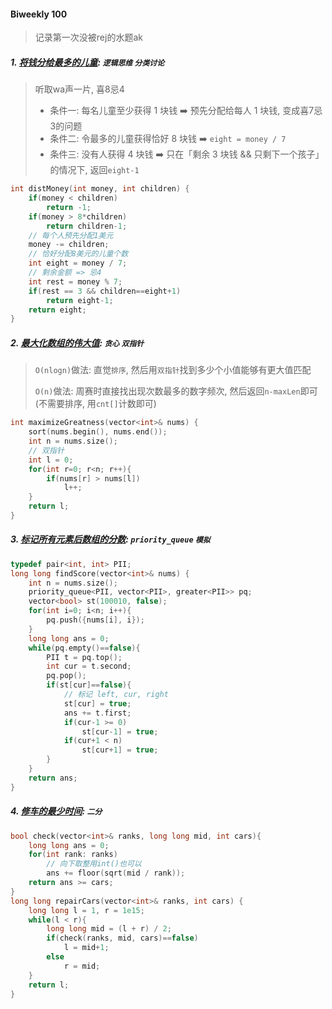 #### Biweekly 100

> 记录第一次没被rej的水题ak

##### 1. [将钱分给最多的儿童](https://leetcode.cn/problems/distribute-money-to-maximum-children/): `逻辑思维` `分类讨论`
> 听取wa声一片, 喜8忌4
>
> - 条件一: 每名儿童至少获得 1 块钱 ➡️ 预先分配给每人 1 块钱, 变成喜7忌3的问题
> - 条件二: 令最多的儿童获得恰好 8 块钱 ➡️ `eight = money / 7`
> - 条件三: 没有人获得 4 块钱 ➡️ 只在「剩余 3 块钱 && 只剩下一个孩子」的情况下, 返回`eight-1`

```CPP
int distMoney(int money, int children) {
    if(money < children)
        return -1;
    if(money > 8*children)
        return children-1;
    // 每个人预先分配1美元
    money -= children;
    // 恰好分配8美元的儿童个数
    int eight = money / 7;
    // 剩余金额 => 忌4
    int rest = money % 7;
    if(rest == 3 && children==eight+1)
        return eight-1;
    return eight;
}
```


##### 2. [最大化数组的伟大值](https://leetcode.cn/problems/maximize-greatness-of-an-array/): `贪心` `双指针`
> `O(nlogn)`做法: 直觉`排序`, 然后用`双指针`找到多少个小值能够有更大值匹配
>
> `O(n)`做法: 周赛时直接找出现次数最多的数字频次, 然后返回`n-maxLen`即可 (不需要排序, 用`cnt[]`计数即可)

```CPP
int maximizeGreatness(vector<int>& nums) {
    sort(nums.begin(), nums.end());
    int n = nums.size();
    // 双指针
    int l = 0;
    for(int r=0; r<n; r++){
        if(nums[r] > nums[l])
            l++;
    }
    return l;
}
```


##### 3. [标记所有元素后数组的分数](https://leetcode.cn/problems/find-score-of-an-array-after-marking-all-elements/): `priority_queue` `模拟`

```CPP
typedef pair<int, int> PII;
long long findScore(vector<int>& nums) {
    int n = nums.size();
    priority_queue<PII, vector<PII>, greater<PII>> pq;
    vector<bool> st(100010, false);
    for(int i=0; i<n; i++){
        pq.push({nums[i], i});
    }
    long long ans = 0;
    while(pq.empty()==false){
        PII t = pq.top();
        int cur = t.second;
        pq.pop();
        if(st[cur]==false){
            // 标记 left, cur, right
            st[cur] = true;
            ans += t.first;
            if(cur-1 >= 0)
                st[cur-1] = true;
            if(cur+1 < n)
                st[cur+1] = true;
        }
    }
    return ans;
}
```


##### 4. [修车的最少时间](https://leetcode.cn/problems/minimum-time-to-repair-cars/): `二分`

```CPP
bool check(vector<int>& ranks, long long mid, int cars){
    long long ans = 0;
    for(int rank: ranks)
        // 向下取整用int()也可以
        ans += floor(sqrt(mid / rank));
    return ans >= cars;
}
long long repairCars(vector<int>& ranks, int cars) {
    long long l = 1, r = 1e15;
    while(l < r){
        long long mid = (l + r) / 2;
        if(check(ranks, mid, cars)==false)
            l = mid+1;
        else
            r = mid;
    }
    return l;
}
```